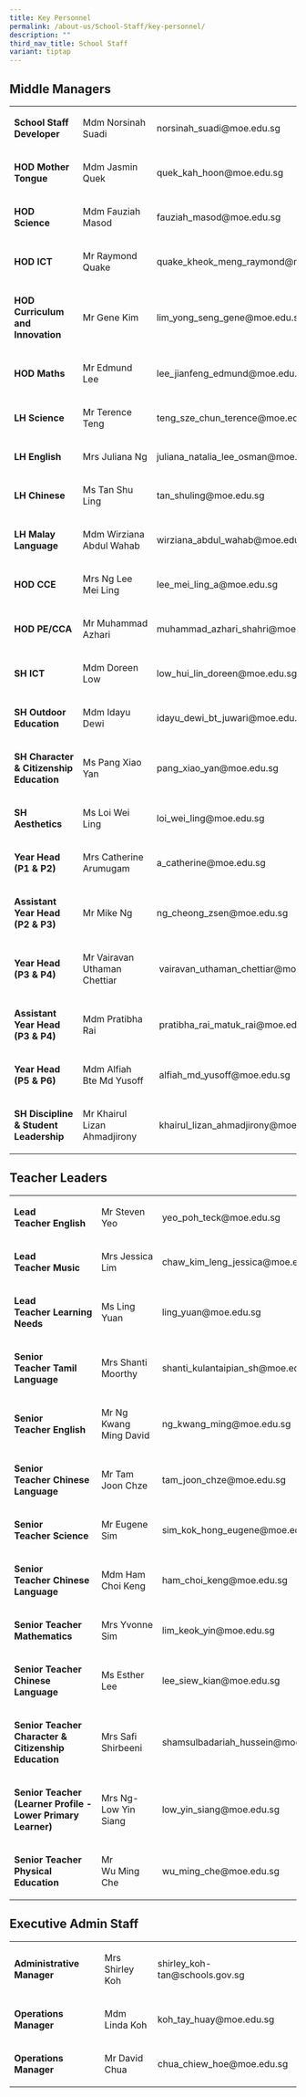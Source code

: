 ```yaml
---
title: Key Personnel
permalink: /about-us/School-Staff/key-personnel/
description: ""
third_nav_title: School Staff
variant: tiptap
---
```

<h2>Middle Managers</h2><table><tbody><tr><td rowspan="1" colspan="1"><p><strong>School Staff Developer</strong><br></p></td><td rowspan="1" colspan="1"><p>Mdm Norsinah Suadi&nbsp;</p></td><td rowspan="1" colspan="1"><p>norsinah_suadi@moe.edu.sg</p></td></tr><tr><td rowspan="1" colspan="1"><p><strong>HOD Mother Tongue</strong></p></td><td rowspan="1" colspan="1"><p>Mdm Jasmin Quek&nbsp;&nbsp;</p></td><td rowspan="1" colspan="1"><p>quek_kah_hoon@moe.edu.sg&nbsp;</p></td></tr><tr><td rowspan="1" colspan="1"><p><strong>HOD Science&nbsp;</strong><br></p></td><td rowspan="1" colspan="1"><p>Mdm Fauziah Masod<br></p></td><td rowspan="1" colspan="1"><p>fauziah_masod@moe.edu.sg</p></td></tr><tr><td rowspan="1" colspan="1"><p><strong>HOD ICT</strong><br></p></td><td rowspan="1" colspan="1"><p>Mr Raymond Quake</p></td><td rowspan="1" colspan="1"><p>quake_kheok_meng_raymond@moe.edu.sg</p></td></tr><tr><td rowspan="1" colspan="1"><p><strong>HOD Curriculum and Innovation</strong></p></td><td rowspan="1" colspan="1"><p>Mr Gene Kim</p></td><td rowspan="1" colspan="1"><p>lim_yong_seng_gene@moe.edu.sg</p></td></tr><tr><td rowspan="1" colspan="1"><p><strong>HOD Maths</strong></p></td><td rowspan="1" colspan="1"><p>Mr Edmund Lee&nbsp;</p></td><td rowspan="1" colspan="1"><p>lee_jianfeng_edmund@moe.edu.sg<br></p></td></tr><tr><td rowspan="1" colspan="1"><p><strong>LH Science</strong></p></td><td rowspan="1" colspan="1"><p>Mr Terence Teng<br></p></td><td rowspan="1" colspan="1"><p>teng_sze_chun_terence@moe.edu.sg</p></td></tr><tr><td rowspan="1" colspan="1"><p><strong>LH English</strong></p></td><td rowspan="1" colspan="1"><p>Mrs Juliana Ng</p></td><td rowspan="1" colspan="1"><p>juliana_natalia_lee_osman@moe.edu.sg</p></td></tr><tr><td rowspan="1" colspan="1"><p><strong>LH Chinese</strong>&nbsp;</p></td><td rowspan="1" colspan="1"><p>Ms Tan Shu Ling&nbsp;</p></td><td rowspan="1" colspan="1"><p>tan_shuling@moe.edu.sg</p></td></tr><tr><td rowspan="1" colspan="1"><p><strong>LH Malay Language</strong></p></td><td rowspan="1" colspan="1"><p>Mdm Wirziana Abdul Wahab</p></td><td rowspan="1" colspan="1"><p>wirziana_abdul_wahab@moe.edu.sg</p></td></tr><tr><td rowspan="1" colspan="1"><p><strong>HOD CCE</strong></p></td><td rowspan="1" colspan="1"><p>Mrs Ng Lee Mei Ling<br></p></td><td rowspan="1" colspan="1"><p>lee_mei_ling_a@moe.edu.sg</p></td></tr><tr><td rowspan="1" colspan="1"><p><strong>HOD PE/CCA</strong></p></td><td rowspan="1" colspan="1"><p>Mr&nbsp;Muhammad Azhari</p></td><td rowspan="1" colspan="1"><p>muhammad_azhari_shahri@moe.edu.sg</p></td></tr><tr><td rowspan="1" colspan="1"><p><strong>SH ICT</strong><br></p></td><td rowspan="1" colspan="1"><p>Mdm Doreen Low</p></td><td rowspan="1" colspan="1"><p>low_hui_lin_doreen@moe.edu.sg<br></p></td></tr><tr><td rowspan="1" colspan="1"><p><strong>SH Outdoor Education</strong></p></td><td rowspan="1" colspan="1"><p>Mdm Idayu Dewi</p></td><td rowspan="1" colspan="1"><p>idayu_dewi_bt_juwari@moe.edu.sg</p></td></tr><tr><td rowspan="1" colspan="1"><p><strong>SH&nbsp;Character &amp; Citizenship Education</strong></p></td><td rowspan="1" colspan="1"><p>Ms Pang Xiao Yan</p></td><td rowspan="1" colspan="1"><p>pang_xiao_yan@moe.edu.sg</p></td></tr><tr><td rowspan="1" colspan="1"><p><strong>SH Aesthetics&nbsp;<br></strong></p></td><td rowspan="1" colspan="1"><p>Ms Loi Wei Ling</p></td><td rowspan="1" colspan="1"><p>loi_wei_ling@moe.edu.sg</p></td></tr><tr><td rowspan="1" colspan="1"><p><strong>Year Head (P1 &amp; P2)</strong></p></td><td rowspan="1" colspan="1"><p>Mrs Catherine Arumugam</p></td><td rowspan="1" colspan="1"><p>a_catherine@moe.edu.sg</p></td></tr><tr><td rowspan="1" colspan="1"><p><strong>Assistant Year Head (P2 &amp; P3)</strong></p></td><td rowspan="1" colspan="1"><p>Mr Mike Ng</p></td><td rowspan="1" colspan="1"><p>ng_cheong_zsen@moe.edu.sg</p></td></tr><tr><td rowspan="1" colspan="1"><p><strong>Year Head (P3 &amp; P4)</strong></p></td><td rowspan="1" colspan="1"><p>Mr Vairavan Uthaman Chettiar</p></td><td rowspan="1" colspan="1"><p>&nbsp;vairavan_uthaman_chettiar@moe.edu.sg</p></td></tr><tr><td rowspan="1" colspan="1"><p><strong>Assistant Year Head (P3 &amp; P4)</strong></p></td><td rowspan="1" colspan="1"><p>Mdm Pratibha Rai</p></td><td rowspan="1" colspan="1"><p>&nbsp;pratibha_rai_matuk_rai@moe.edu.sg</p></td></tr><tr><td rowspan="1" colspan="1"><p><strong>Year Head (P5 &amp; P6)</strong></p></td><td rowspan="1" colspan="1"><p>Mdm Alfiah Bte Md Yusoff</p></td><td rowspan="1" colspan="1"><p>&nbsp;alfiah_md_yusoff@moe.edu.sg</p></td></tr><tr><td rowspan="1" colspan="1"><p><strong>SH Discipline &amp; Student Leadership</strong></p></td><td rowspan="1" colspan="1"><p>Mr Khairul Lizan Ahmadjirony</p></td><td rowspan="1" colspan="1"><p>&nbsp;khairul_lizan_ahmadjirony@moe.edu.sg</p></td></tr></tbody></table><h2>Teacher Leaders</h2><table><tbody><tr><td rowspan="1" colspan="1"><p><strong>Lead Teacher&nbsp;English</strong></p></td><td rowspan="1" colspan="1"><p>Mr Steven Yeo</p></td><td rowspan="1" colspan="1"><p>yeo_poh_teck@moe.edu.sg</p></td></tr><tr><td rowspan="1" colspan="1"><p><strong>Lead Teacher&nbsp;Music</strong><br></p></td><td rowspan="1" colspan="1"><p>Mrs&nbsp;Jessica Lim<br></p></td><td rowspan="1" colspan="1"><p>chaw_kim_leng_jessica@moe.edu.sg<br></p></td></tr><tr><td rowspan="1" colspan="1"><p><strong>Lead Teacher&nbsp;Learning Needs</strong></p></td><td rowspan="1" colspan="1"><p>Ms Ling Yuan</p></td><td rowspan="1" colspan="1"><p>ling_yuan@moe.edu.sg</p></td></tr><tr><td rowspan="1" colspan="1"><p><strong>Senior Teacher&nbsp;Tamil Language</strong></p></td><td rowspan="1" colspan="1"><p>Mrs Shanti Moorthy</p></td><td rowspan="1" colspan="1"><p>shanti_kulantaipian_sh@moe.edu.sg</p></td></tr><tr><td rowspan="1" colspan="1"><p><strong>Senior Teacher&nbsp;English</strong></p></td><td rowspan="1" colspan="1"><p>Mr Ng Kwang Ming David</p></td><td rowspan="1" colspan="1"><p>ng_kwang_ming@moe.edu.sg</p></td></tr><tr><td rowspan="1" colspan="1"><p><strong>Senior Teacher&nbsp;Chinese Language</strong></p></td><td rowspan="1" colspan="1"><p>Mr Tam Joon Chze</p></td><td rowspan="1" colspan="1"><p>tam_joon_chze@moe.edu.sg</p></td></tr><tr><td rowspan="1" colspan="1"><p><strong>Senior Teacher&nbsp;Science</strong></p></td><td rowspan="1" colspan="1"><p>Mr&nbsp;Eugene Sim<br></p></td><td rowspan="1" colspan="1"><p>sim_kok_hong_eugene@moe.edu.sg</p></td></tr><tr><td rowspan="1" colspan="1"><p><strong>Senior Teacher&nbsp;Chinese Language</strong></p></td><td rowspan="1" colspan="1"><p>Mdm Ham Choi Keng</p></td><td rowspan="1" colspan="1"><p>ham_choi_keng@moe.edu.sg</p></td></tr><tr><td rowspan="1" colspan="1"><p><strong>Senior Teacher Mathematics</strong></p></td><td rowspan="1" colspan="1"><p>Mrs Yvonne Sim</p></td><td rowspan="1" colspan="1"><p>lim_keok_yin@moe.edu.sg</p></td></tr><tr><td rowspan="1" colspan="1"><p><strong>Senior Teacher Chinese Language</strong></p></td><td rowspan="1" colspan="1"><p>Ms Esther Lee</p></td><td rowspan="1" colspan="1"><p>lee_siew_kian@moe.edu.sg</p></td></tr><tr><td rowspan="1" colspan="1"><p><strong>Senior Teacher Character &amp; Citizenship Education&nbsp;</strong></p></td><td rowspan="1" colspan="1"><p>Mrs Safi Shirbeeni</p></td><td rowspan="1" colspan="1"><p>shamsulbadariah_hussein@moe.edu.sg</p></td></tr><tr><td rowspan="1" colspan="1"><p><strong>Senior Teacher (Learner Profile - Lower Primary Learner)&nbsp;</strong></p></td><td rowspan="1" colspan="1"><p>Mrs Ng-Low Yin Siang</p></td><td rowspan="1" colspan="1"><p>low_yin_siang@moe.edu.sg</p></td></tr><tr><td rowspan="1" colspan="1"><p><strong>Senior Teacher Physical Education&nbsp;</strong></p></td><td rowspan="1" colspan="1"><p>Mr Wu&nbsp;Ming Che<br></p></td><td rowspan="1" colspan="1"><p>wu_ming_che@moe.edu.sg</p></td></tr></tbody></table><h2>Executive Admin Staff</h2><table><tbody><tr><td rowspan="1" colspan="1"><p><strong>Administrative Manager</strong></p></td><td rowspan="1" colspan="1"><p>Mrs Shirley Koh</p></td><td rowspan="1" colspan="1"><p>shirley_koh-tan@schools.gov.sg</p></td></tr><tr><td rowspan="1" colspan="1"><p><strong>Operations Manager<br></strong></p></td><td rowspan="1" colspan="1"><p>Mdm Linda Koh</p></td><td rowspan="1" colspan="1"><p>koh_tay_huay@moe.edu.sg&nbsp;</p></td></tr><tr><td rowspan="1" colspan="1"><p><strong>Operations Manager</strong>&nbsp;</p></td><td rowspan="1" colspan="1"><p>Mr David Chua</p></td><td rowspan="1" colspan="1"><p>chua_chiew_hoe@moe.edu.sg</p></td></tr></tbody></table><p></p>